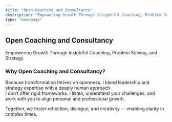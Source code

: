 ```yaml
---
title: "Open Coaching and Consultancy"
description: "Empowering Growth Through Insightful Coaching, Problem Solving, and Strategy"
type: "homepage"
---
```


## Open Coaching and Consultancy

Empowering Growth Through Insightful Coaching, Problem Solving, and Strategy

### Why Open Coaching and Consultancy?

Because transformation thrives on openness. I blend leadership and strategy expertise with a deeply human approach.  
I don’t offer rigid frameworks. I listen, understand your challenges, and work with you to align personal and professional growth.

Together, we foster reflection, dialogue, and creativity — enabling clarity in complex times.
